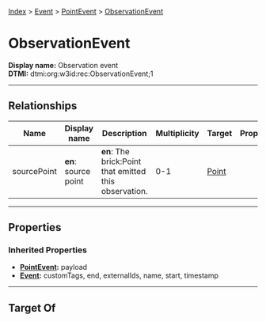 [Index](../../Index.md) > [Event](../Event.md) > [PointEvent](PointEvent.md) > [ObservationEvent](#)
# ObservationEvent

**Display name:** Observation event<br />
**DTMI:** dtmi:org:w3id:rec:ObservationEvent;1

---

## Relationships

|Name|Display name|Description|Multiplicity|Target|Properties|Writable|
|-|-|-|-|-|-|-|
|sourcePoint|**en**: source point|**en**: The brick:Point that emitted this observation.|0-1|[Point](../../Point/Point.md)||True|

---

## Properties

### Inherited Properties
* **[PointEvent](PointEvent.md):** payload
* **[Event](../Event.md):** customTags, end, externalIds, name, start, timestamp

---

## Target Of
